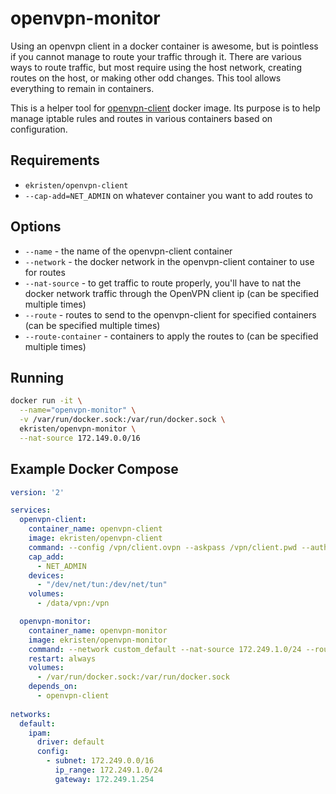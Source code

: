 # openvpn-monitor

Using an openvpn client in a docker container is awesome, but is pointless if you cannot manage to route your traffic through it. There are various ways to route traffic, but most require using the host network, creating routes on the host, or making other odd changes. This tool allows everything to remain in containers.

This is a helper tool for [openvpn-client](https://github.com/ekristen/docker-openvpn-client) docker image. Its purpose is to help manage iptable rules and routes in various containers based on configuration.

## Requirements

 * `ekristen/openvpn-client`
 * `--cap-add=NET_ADMIN` on whatever container you want to add routes to

## Options

* `--name` - the name of the openvpn-client container
* `--network` - the docker network in the openvpn-client container to use for routes
* `--nat-source` - to get traffic to route properly, you'll have to nat the docker network traffic through the OpenVPN client ip (can be specified multiple times)
* `--route` - routes to send to the openvpn-client for specified containers (can be specified multiple times)
* `--route-container` - containers to apply the routes to (can be specified multiple times)

## Running

```bash
docker run -it \
  --name="openvpn-monitor" \
  -v /var/run/docker.sock:/var/run/docker.sock \
  ekristen/openvpn-monitor \
  --nat-source 172.149.0.0/16
```

## Example Docker Compose

```yml
version: '2'

services:
  openvpn-client:
    container_name: openvpn-client
    image: ekristen/openvpn-client
    command: --config /vpn/client.ovpn --askpass /vpn/client.pwd --auth-nocache
    cap_add:
      - NET_ADMIN
    devices:
      - "/dev/net/tun:/dev/net/tun"
    volumes:
      - /data/vpn:/vpn

  openvpn-monitor:
    container_name: openvpn-monitor
    image: ekristen/openvpn-monitor
    command: --network custom_default --nat-source 172.249.1.0/24 --route 10.10.100.0/24
    restart: always
    volumes:
      - /var/run/docker.sock:/var/run/docker.sock
    depends_on:
      - openvpn-client
  
networks:
  default:
    ipam:
      driver: default
      config:
        - subnet: 172.249.0.0/16
          ip_range: 172.249.1.0/24
          gateway: 172.249.1.254
```

